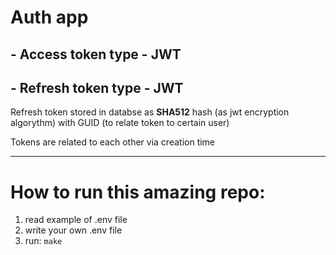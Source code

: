 # **Auth app**
## - Access token type - **JWT**
## - Refresh token type - **JWT**
Refresh token stored in databse as **SHA512** hash (as jwt encryption algorythm) with GUID (to relate token to certain user)

Tokens are related to each other via creation time

---
# How to run this amazing repo:
1) read example of .env file
2) write your own .env file
3) run: ```make```